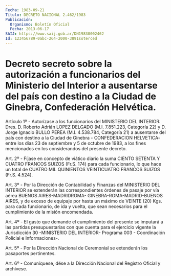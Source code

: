 ```yaml
---
Fecha: 1983-09-21
Título: DECRETO NACIONAL 2.462/1983
Publicación:
  Organismo: Boletín Oficial
  Fecha: 2013-06-17
SAIJ: https://www.saij.gob.ar/DN19830002462
Id: 123456789-0abc-264-2000-3891soterced
---
```

# Decreto secreto sobre la autorización a funcionarios del Ministerio del Interior a ausentarse del país con destino a la Ciudad de Ginebra, Confederación Helvética.

<a id="1"></a>
Artículo 1º - Autorízase a los funcionarios del MINISTERIO DEL INTERIOR: Dres. D. Roberto Adrián LOPEZ DELGADO (M.I. 7.851.223, Categoría 22) y D. Jorge Ignacio BULLO PEREA (M.I. 4.538.784, Categoría 21) a ausentarse del país con destino a la Ciudad de Ginebra - CONFEDERACION HELVETICA- entre los días 23 de septiembre y 5 de octubre de 1983, a los fines mencionados en los considerandos del presente decreto.

<a id="2"></a>
Art. 2º - Fíjase en concepto de viático diario la suma CIENTO SETENTA Y CUATRO FRANCOS SUIZOS (Fr.S. 174) para cada funcionario, lo que hace un total de CUATRO MIL QUINIENTOS VEINTICUATRO FRANCOS SUIZOS (Fr.S. 4.524).

<a id="3"></a>
Art. 3º - Por la Dirección de Contabilidad y Finanzas del MINISTERIO DEL INTERIOR se extenderán las correspondientes órdenes de pasaje por vía aérea BUENOS AIRES-MADRIDROMA- GINEBRA-ROMA-MADRID-BUENOS AIRES, y de exceso de equipaje por hasta un máximo de VEINTE (20) Kgs. para cada funcionario, de ida y vuelta, que sean necesarios para el cumplimiento de la misión encomendada.

<a id="4"></a>
Art. 4º - El gasto que demande el cumplimiento del presente se imputará a las partidas presupuestarias con que cuenta para el ejercicio vigente la Jurisdicción 30 -MINISTERIO DEL INTERIOR- Programa 003 - Coordinación Policial e Informaciones-.

<a id="5"></a>
Art. 5º - Por la Dirección Nacional de Ceremonial se extenderán los pasaportes pertinentes.

<a id="6"></a>
Art. 6º - Comuníquese, dése a la Dirección Nacional del Registro Oficial y archívese.